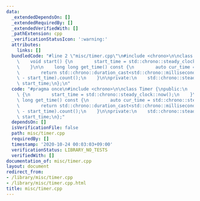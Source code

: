 ```yaml
---
data:
  _extendedDependsOn: []
  _extendedRequiredBy: []
  _extendedVerifiedWith: []
  _pathExtension: cpp
  _verificationStatusIcon: ':warning:'
  attributes:
    links: []
  bundledCode: "#line 2 \"misc/timer.cpp\"\n#include <chrono>\n\nclass Timer {\npublic:\n\
    \    void start() {\n        start_time = std::chrono::steady_clock::now();\n\
    \    }\n\n    long long get_time() const {\n        auto cur_time = std::chrono::steady_clock::now();\n\
    \        return std::chrono::duration_cast<std::chrono::milliseconds>(cur_time\
    \ - start_time).count();\n    }\n\nprivate:\n    std::chrono::steady_clock::time_point\
    \ start_time;\n};\n"
  code: "#pragma once\n#include <chrono>\n\nclass Timer {\npublic:\n    void start()\
    \ {\n        start_time = std::chrono::steady_clock::now();\n    }\n\n    long\
    \ long get_time() const {\n        auto cur_time = std::chrono::steady_clock::now();\n\
    \        return std::chrono::duration_cast<std::chrono::milliseconds>(cur_time\
    \ - start_time).count();\n    }\n\nprivate:\n    std::chrono::steady_clock::time_point\
    \ start_time;\n};"
  dependsOn: []
  isVerificationFile: false
  path: misc/timer.cpp
  requiredBy: []
  timestamp: '2020-10-24 00:03:03+09:00'
  verificationStatus: LIBRARY_NO_TESTS
  verifiedWith: []
documentation_of: misc/timer.cpp
layout: document
redirect_from:
- /library/misc/timer.cpp
- /library/misc/timer.cpp.html
title: misc/timer.cpp
---
```

